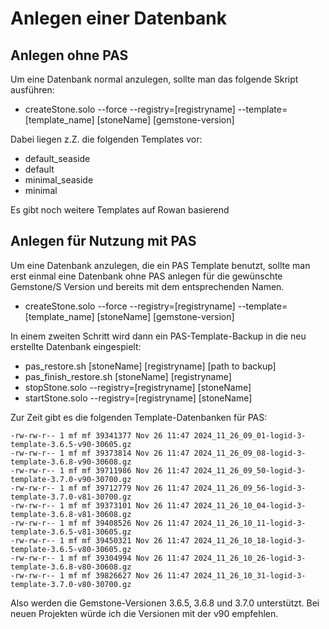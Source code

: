 # Anlegen einer Datenbank

## Anlegen ohne PAS
Um eine Datenbank normal anzulegen, sollte man das folgende Skript ausführen:

- createStone.solo --force --registry=[registryname] --template=[template_name] [stoneName] [gemstone-version]

Dabei liegen z.Z. die folgenden Templates vor:

- default_seaside
- default
- minimal_seaside
- minimal

Es gibt noch weitere Templates auf Rowan basierend

## Anlegen für Nutzung mit PAS
Um eine Datenbank anzulegen, die ein PAS Template benutzt, sollte man erst einmal eine Datenbank ohne PAS anlegen für die gewünschte Gemstone/S Version und bereits mit dem entsprechenden Namen.

- createStone.solo --force --registry=[registryname] --template=[template_name] [stoneName] [gemstone-version]

In einem zweiten Schritt wird dann ein PAS-Template-Backup in die neu erstellte Datenbank eingespielt:

- pas_restore.sh [stoneName] [registryname] [path to backup]
- pas_finish_restore.sh [stoneName] [registryname]
- stopStone.solo --registry=[registryname] [stoneName]
- startStone.solo --registry=[registryname] [stoneName]

Zur Zeit gibt es die folgenden Template-Datenbanken für PAS:

```
-rw-rw-r-- 1 mf mf 39341377 Nov 26 11:47 2024_11_26_09_01-logid-3-template-3.6.5-v90-30605.gz
-rw-rw-r-- 1 mf mf 39373814 Nov 26 11:47 2024_11_26_09_08-logid-3-template-3.6.8-v90-30608.gz
-rw-rw-r-- 1 mf mf 39711986 Nov 26 11:47 2024_11_26_09_50-logid-3-template-3.7.0-v90-30700.gz
-rw-rw-r-- 1 mf mf 39712779 Nov 26 11:47 2024_11_26_09_56-logid-3-template-3.7.0-v81-30700.gz
-rw-rw-r-- 1 mf mf 39373101 Nov 26 11:47 2024_11_26_10_04-logid-3-template-3.6.8-v81-30608.gz
-rw-rw-r-- 1 mf mf 39408526 Nov 26 11:47 2024_11_26_10_11-logid-3-template-3.6.5-v81-30605.gz
-rw-rw-r-- 1 mf mf 39450321 Nov 26 11:47 2024_11_26_10_18-logid-3-template-3.6.5-v80-30605.gz
-rw-rw-r-- 1 mf mf 39304994 Nov 26 11:47 2024_11_26_10_26-logid-3-template-3.6.8-v80-30608.gz
-rw-rw-r-- 1 mf mf 39826627 Nov 26 11:47 2024_11_26_10_31-logid-3-template-3.7.0-v80-30700.gz
```
Also werden die Gemstone-Versionen 3.6.5, 3.6.8 und 3.7.0 unterstützt. Bei neuen Projekten würde ich die Versionen mit der v90 empfehlen.